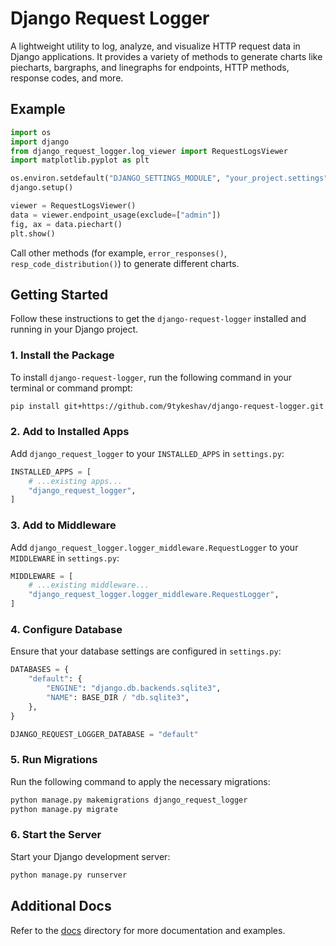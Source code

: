 # Django Request Logger

A lightweight utility to log, analyze, and visualize HTTP request data in Django applications. It provides a variety of methods to generate charts like piecharts, bargraphs, and linegraphs for endpoints, HTTP methods, response codes, and more.

## Example

```python
import os
import django
from django_request_logger.log_viewer import RequestLogsViewer
import matplotlib.pyplot as plt

os.environ.setdefault("DJANGO_SETTINGS_MODULE", "your_project.settings")
django.setup()

viewer = RequestLogsViewer()
data = viewer.endpoint_usage(exclude=["admin"])
fig, ax = data.piechart()
plt.show()
```

Call other methods (for example, `error_responses()`, `resp_code_distribution()`) to generate different charts.

## Getting Started

Follow these instructions to get the `django-request-logger` installed and running in your Django project.

### 1. Install the Package

To install `django-request-logger`, run the following command in your terminal or command prompt:

```bash
pip install git+https://github.com/9tykeshav/django-request-logger.git
```

### 2. Add to Installed Apps

Add `django_request_logger` to your `INSTALLED_APPS` in `settings.py`:

```python
INSTALLED_APPS = [
    # ...existing apps...
    "django_request_logger",
]
```

### 3. Add to Middleware

Add `django_request_logger.logger_middleware.RequestLogger` to your `MIDDLEWARE` in `settings.py`:

```python
MIDDLEWARE = [
    # ...existing middleware...
    "django_request_logger.logger_middleware.RequestLogger",
]
```

### 4. Configure Database

Ensure that your database settings are configured in `settings.py`:

```python
DATABASES = {
    "default": {
        "ENGINE": "django.db.backends.sqlite3",
        "NAME": BASE_DIR / "db.sqlite3",
    },
}

DJANGO_REQUEST_LOGGER_DATABASE = "default"
```

### 5. Run Migrations

Run the following command to apply the necessary migrations:

```bash
python manage.py makemigrations django_request_logger
python manage.py migrate
```

### 6. Start the Server

Start your Django development server:

```bash
python manage.py runserver
```

## Additional Docs

Refer to the [docs](./docs/index.md) directory for more documentation and examples.
